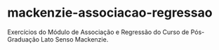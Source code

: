 # mackenzie-associacao-regressao
Exercícios do Módulo de Associação e Regressão do Curso de Pós-Graduação Lato Senso Mackenzie.
